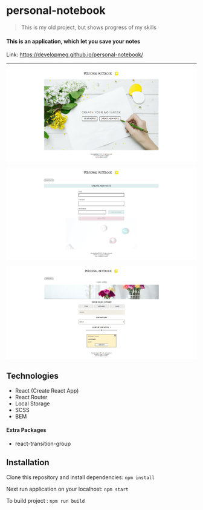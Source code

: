 # personal-notebook

> This is my old project, but shows progress of my skills

#### This is an application, which let you save your notes

Link: https://developmeg.github.io/personal-notebook/

---

![screen home page](./public/screens/screen1.png)

![screen add note page](./public/screens/screen2.png)

![screen notes page](./public/screens/screen3.png)

## Technologies

- React (Create React App)
- React Router
- Local Storage
- SCSS
- BEM

#### Extra Packages

- react-transition-group

## Installation

Clone this repository and install dependencies: `npm install`

Next run application on your localhost: `npm start`

To build project : `npm run build`
